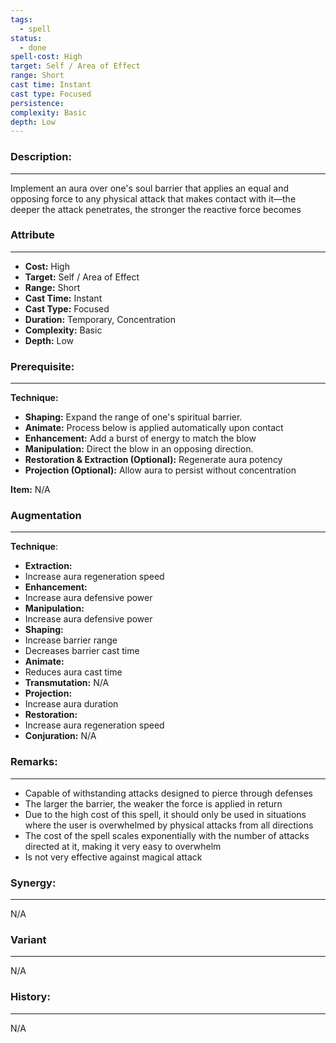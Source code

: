 ```yaml
---
tags:
  - spell
status:
  - done
spell-cost: High
target: Self / Area of Effect
range: Short
cast time: Instant
cast type: Focused
persistence:
complexity: Basic
depth: Low
---
```

### Description:  
---  
Implement an aura over one's soul barrier that applies an equal and opposing force to any physical attack that makes contact with it—the deeper the attack penetrates, the stronger the reactive force becomes  
  
### Attribute  
___  
- __Cost:__ High  
- __Target:__ Self / Area of Effect  
- __Range:__ Short  
- __Cast Time:__ Instant  
- __Cast Type:__ Focused  
- __Duration:__ Temporary, Concentration  
- __Complexity:__ Basic  
- __Depth:__ Low  
  
### Prerequisite:  
___  
__Technique:__  
  
- __Shaping:__ Expand the range of one's spiritual barrier.  
- __Animate:__ Process below is applied automatically upon contact  
- __Enhancement:__ Add a burst of energy to match the blow  
- __Manipulation:__ Direct the blow in an opposing direction.  
- __Restoration & Extraction (Optional):__ Regenerate aura potency  
- __Projection (Optional):__ Allow aura to persist without concentration  
  
__Item:__ N/A  
  
### Augmentation  
---  
  
__Technique__:  
- __Extraction:__  
- Increase aura regeneration speed  
- __Enhancement:__  
- Increase aura defensive power  
- __Manipulation:__  
- Increase aura defensive power  
- __Shaping:__  
- Increase barrier range  
- Decreases barrier cast time  
- __Animate:__  
- Reduces aura cast time  
- __Transmutation:__ N/A  
- __Projection:__  
- Increase aura duration  
- __Restoration:__  
- Increase aura regeneration speed  
- __Conjuration:__ N/A  
  
### Remarks:  
___  
- Capable of withstanding attacks designed to pierce through defenses  
- The larger the barrier, the weaker the force is applied in return  
- Due to the high cost of this spell, it should only be used in situations where the user is overwhelmed by physical attacks from all directions  
- The cost of the spell scales exponentially with the number of attacks directed at it, making it very easy to overwhelm  
- Is not very effective against magical attack  
  
### Synergy:  
___  
N/A  
  
### Variant  
___  
N/A  
  
### History:  
___  
N/A